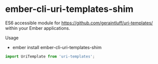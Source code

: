 # ember-cli-uri-templates-shim

ES6 accessible module for https://github.com/geraintluff/uri-templates/ within your Ember applications.

Usage

* ember install ember-cli-uri-templates-shim

```js
import UriTemplate from 'uri-templates';
```

